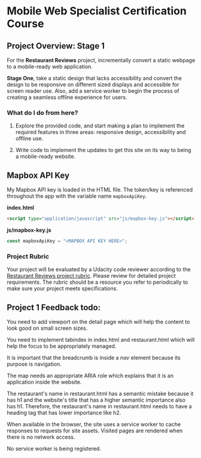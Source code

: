 # Mobile Web Specialist Certification Course

## Project Overview: Stage 1

For the **Restaurant Reviews** project, incrementally convert a static webpage to a mobile-ready web application.

**Stage One**, take a static design that lacks accessibility and convert the design to be responsive on different sized displays and accessible for screen reader use. Also, add a service worker to begin the process of creating a seamless offline experience for users.

### What do I do from here?

1. Explore the provided code, and start making a plan to implement the required features in three areas: responsive design, accessibility and offline use.

2. Write code to implement the updates to get this site on its way to being a mobile-ready website.

## Mapbox API Key

My Mapbox API key is loaded in the HTML file. The token/key is referenced throughout the app with the
variable name `mapboxApiKey`.

**index.html**

```html
<script type="application/javascript" src="js/mapbox-key.js"></script>
```

**js/mapbox-key.js**

```js
const mapboxApiKey = "<MAPBOX API KEY HERE>";
```

### Project Rubric

Your project will be evaluated by a Udacity code reviewer according to the [Restaurant Reviews project rubric](https://review.udacity.com/#!/rubrics/1090/view). Please review for detailed project requirements. The rubric should be a resource you refer to periodically to make sure your project meets specifications.

## Project 1 Feedback todo:

You need to add viewport on the detail page which will help the content to look good on small screen sizes.

You need to implement tabindex in index.html and restaurant.html which will help the focus to be appropriately managed.

It is important that the breadcrumb is inside a _nav_ element because its purpose is navigation.

The map needs an appropriate ARIA role which explains that it is an application inside the website.

The restaurant's name in restaurant.html has a semantic mistake because it has h1 and the website's title that has a higher semantic importance also has h1. Therefore, the restaurant's name in restaurant.html needs to have a heading tag that has lower importance like h2.

When available in the browser, the site uses a service worker to cache responses to requests for site assets. Visited pages are rendered when there is no network access.

No service worker is being registered.
